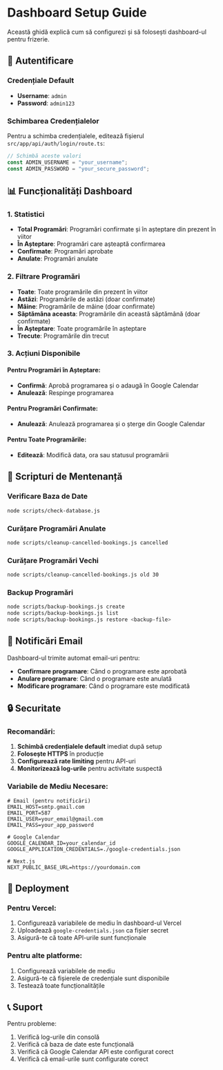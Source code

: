 # Dashboard Setup Guide

Această ghidă explică cum să configurezi și să folosești dashboard-ul pentru frizerie.

## 🔐 Autentificare

### Credențiale Default

- **Username**: `admin`
- **Password**: `admin123`

### Schimbarea Credențialelor

Pentru a schimba credențialele, editează fișierul `src/app/api/auth/login/route.ts`:

```typescript
// Schimbă aceste valori
const ADMIN_USERNAME = "your_username";
const ADMIN_PASSWORD = "your_secure_password";
```

## 📊 Funcționalități Dashboard

### 1. Statistici

- **Total Programări**: Programări confirmate și în așteptare din prezent în viitor
- **În Așteptare**: Programări care așteaptă confirmarea
- **Confirmate**: Programări aprobate
- **Anulate**: Programări anulate

### 2. Filtrare Programări

- **Toate**: Toate programările din prezent în viitor
- **Astăzi**: Programările de astăzi (doar confirmate)
- **Mâine**: Programările de mâine (doar confirmate)
- **Săptămâna aceasta**: Programările din această săptămână (doar confirmate)
- **În Așteptare**: Toate programările în așteptare
- **Trecute**: Programările din trecut

### 3. Acțiuni Disponibile

#### Pentru Programări în Așteptare:

- **Confirmă**: Aprobă programarea și o adaugă în Google Calendar
- **Anulează**: Respinge programarea

#### Pentru Programări Confirmate:

- **Anulează**: Anulează programarea și o șterge din Google Calendar

#### Pentru Toate Programările:

- **Editează**: Modifică data, ora sau statusul programării

## 🔧 Scripturi de Mentenanță

### Verificare Baza de Date

```bash
node scripts/check-database.js
```

### Curățare Programări Anulate

```bash
node scripts/cleanup-cancelled-bookings.js cancelled
```

### Curățare Programări Vechi

```bash
node scripts/cleanup-cancelled-bookings.js old 30
```

### Backup Programări

```bash
node scripts/backup-bookings.js create
node scripts/backup-bookings.js list
node scripts/backup-bookings.js restore <backup-file>
```

## 📧 Notificări Email

Dashboard-ul trimite automat email-uri pentru:

- **Confirmare programare**: Când o programare este aprobată
- **Anulare programare**: Când o programare este anulată
- **Modificare programare**: Când o programare este modificată

## 🔒 Securitate

### Recomandări:

1. **Schimbă credențialele default** imediat după setup
2. **Folosește HTTPS** în producție
3. **Configurează rate limiting** pentru API-uri
4. **Monitorizează log-urile** pentru activitate suspectă

### Variabile de Mediu Necesare:

```env
# Email (pentru notificări)
EMAIL_HOST=smtp.gmail.com
EMAIL_PORT=587
EMAIL_USER=your_email@gmail.com
EMAIL_PASS=your_app_password

# Google Calendar
GOOGLE_CALENDAR_ID=your_calendar_id
GOOGLE_APPLICATION_CREDENTIALS=./google-credentials.json

# Next.js
NEXT_PUBLIC_BASE_URL=https://yourdomain.com
```

## 🚀 Deployment

### Pentru Vercel:

1. Configurează variabilele de mediu în dashboard-ul Vercel
2. Uploadează `google-credentials.json` ca fișier secret
3. Asigură-te că toate API-urile sunt funcționale

### Pentru alte platforme:

1. Configurează variabilele de mediu
2. Asigură-te că fișierele de credențiale sunt disponibile
3. Testează toate funcționalitățile

## 📞 Suport

Pentru probleme:

1. Verifică log-urile din consolă
2. Verifică că baza de date este funcțională
3. Verifică că Google Calendar API este configurat corect
4. Verifică că email-urile sunt configurate corect
